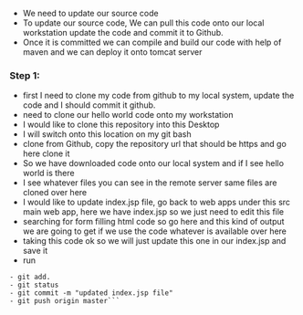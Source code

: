 - We need to update our source code
- To update our source code, We can pull this code onto our local workstation update the code and commit it to Github.
- Once it is committed we can compile and build our code with help of maven and we can deploy it onto tomcat server

### Step 1: 
- first I need to clone my code from github to my local system, update the code and I should commit it github.
- need to clone our hello world code onto my workstation
- I would like to clone this repository into this Desktop
- I will switch onto this location on my git bash
- clone from Github, copy the repository url that should be https and go here clone it
- So we have downloaded code onto our local system and if I see hello world is there
- I see whatever files you can see in the remote server same files are cloned over here
- I would like to update index.jsp file, go back to web apps under this src main web app, here we have index.jsp so we just need to edit this file
- searching for form filling html code so go here and this kind of output we are going to get if we use the code whatever is available over here
- taking this code ok so we will just update this one in our index.jsp and save it
- run 
```git status
- git add.
- git status 
- git commit -m "updated index.jsp file"
- git push origin master```


